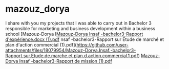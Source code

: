# mazouz_dorya
I share with you my projects that I was able to carry out in Bachelor 3 responsible for marketing and business development within a business school
[Mazouz-Dorya I[Mazouz-Dorya Insaf -bachelor3-Rapport d'expérience.docx (1).pdf](https://github.com/user-attachments/files/18079960/Mazouz-Dorya.Insaf.-bachelor3-Rapport.d.experience.docx.1.pdf)
nsaf -bachelor3-Rapport sur Étude de marché et plan d'action commercial  (1).pdf](https://github.com/user-attachments/files/18079954/Mazouz-Dorya.Insaf.-bachelor3-Rapport.sur.Etude.de.marche.et.plan.d.action.commercial.1.pdf)
[Mazouz-Dorya Insaf -bachelor3-Rapport de mission  (1).pdf](https://github.com/user-attachments/files/18079959/Mazouz-Dorya.Insaf.-bachelor3-Rapport.de.mission.1.pdf)

